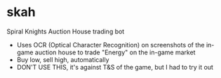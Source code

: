 # skah
Spiral Knights Auction House trading bot

- Uses OCR (Optical Character Recognition) on screenshots of the in-game auction house to trade "Energy" on the in-game market
- Buy low, sell high, automatically
- DON'T USE THIS, it's against T&S of the game, but I had to try it out
